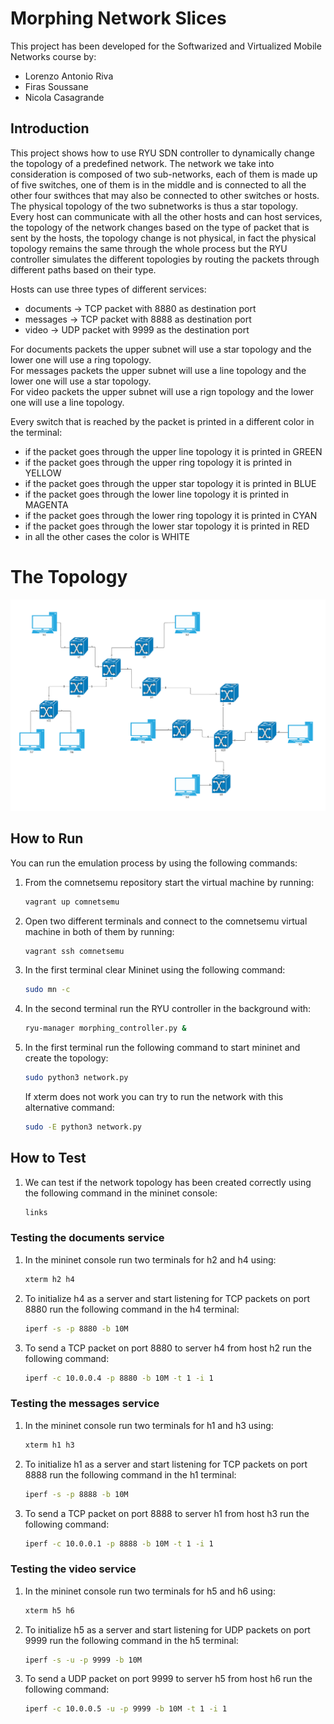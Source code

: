 # Morphing Network Slices

This project has been developed for the Softwarized and Virtualized Mobile Networks course by:
* Lorenzo Antonio Riva 
* Firas Soussane 
* Nicola Casagrande

## Introduction
This project shows how to use RYU SDN controller to dynamically change the topology of a predefined network. The network we take into consideration is composed of two sub-networks, each of them is made up of five switches, one of them is in the middle and is connected to all the other four swithces that may also be connected to other switches or hosts. The physical topology of the two subnetworks is thus a star topology. <br>
Every host can communicate with all the other hosts and can host services, the topology of the network changes based on the type of packet that is sent by the hosts, the topology change is not physical, in fact the physical topology remains the same through the whole process but the RYU controller simulates the different topologies by routing the packets through different paths based on their type.

Hosts can use three types of different services: 
* documents -> TCP packet with 8880 as destination port 
* messages -> TCP packet with 8888 as destination port 
* video -> UDP packet with 9999 as the destination port

For documents packets the upper subnet will use a star topology and the lower one will use a ring topology. <br>
For messages packets the upper subnet will use a line topology and the lower one will use a star topology. <br>
For video packets the upper subnet will use a rign topology and the lower one will use a line topology. <br>

Every switch that is reached by the packet is printed in a different color in the terminal:
* if the packet goes through the upper line topology it is printed in GREEN
* if the packet goes through the upper ring topology it is printed in YELLOW
* if the packet goes through the upper star topology it is printed in BLUE
* if the packet goes through the lower line topology it is printed in MAGENTA
* if the packet goes through the lower ring topology it is printed in CYAN
* if the packet goes through the lower star topology it is printed in RED
* in all the other cases the color is WHITE

# The Topology
![alt text](https://github.com/nicolacasagrande-unitn/sdn_morphing/blob/main/network_topology.png)

## How to Run 

You can run the emulation process by using the following commands:

1. From the comnetsemu repository start the virtual machine by running:
    ```bash
    vagrant up comnetsemu
    ```
2. Open two different terminals and connect to the comnetsemu virtual machine in both of them by running:
    ```bash
    vagrant ssh comnetsemu
    ```
3. In the first terminal clear Mininet using the following command:
    ```bash
    sudo mn -c
    ```
4. In the second terminal run the RYU controller in the background with:
    ```bash
    ryu-manager morphing_controller.py &
    ```
5. In the first terminal run the following command to start mininet and create the topology:
    ```bash
    sudo python3 network.py
    ```
    If xterm does not work you can try to run the network with this alternative command:
    ```bash
    sudo -E python3 network.py
    ```

## How to Test
1. We can test if the network topology has been created correctly using the following command in the mininet console:
    ```bash
    links
    ```
### Testing the documents service

1. In the mininet console run two terminals for h2 and h4 using:
    ```bash
    xterm h2 h4
    ```
2. To initialize h4 as a server and start listening for TCP packets on port 8880 run the following command in the h4 terminal:
    ```bash
    iperf -s -p 8880 -b 10M
    ```
3. To send a TCP packet on port 8880 to server h4 from host h2 run the following command:
    ```bash
    iperf -c 10.0.0.4 -p 8880 -b 10M -t 1 -i 1 
    ```

### Testing the messages service

1. In the mininet console run two terminals for h1 and h3 using:
    ```bash
    xterm h1 h3
    ```
2. To initialize h1 as a server and start listening for TCP packets on port 8888 run the following command in the h1 terminal:
    ```bash
    iperf -s -p 8888 -b 10M
    ```
3. To send a TCP packet on port 8888 to server h1 from host h3 run the following command:
    ```bash
    iperf -c 10.0.0.1 -p 8888 -b 10M -t 1 -i 1 
    ```

### Testing the video service

1. In the mininet console run two terminals for h5 and h6 using:
    ```bash
    xterm h5 h6
    ```
2. To initialize h5 as a server and start listening for UDP packets on port 9999 run the following command in the h5 terminal:
    ```bash
    iperf -s -u -p 9999 -b 10M
    ```
3. To send a UDP packet on port 9999 to server h5 from host h6 run the following command:
    ```bash
    iperf -c 10.0.0.5 -u -p 9999 -b 10M -t 1 -i 1 
    ```



